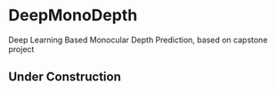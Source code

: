 # DeepMonoDepth
Deep Learning Based Monocular Depth Prediction, based on capstone project

## Under Construction 
